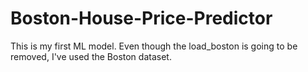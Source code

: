 # Boston-House-Price-Predictor
This is my first ML model.
Even though the load_boston is going to be removed,
I've used the Boston dataset.
